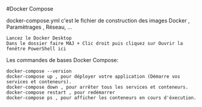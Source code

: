 #Docker Compose

docker-compose.yml c'est le fichier de construction des images Docker , Paramètrages , Réseau, ...

    Lancez le Docker Desktop
    Dans le dossier faire MAJ + Clic droit puis cliquez sur Ouvrir la fenêtre PowerShell ici

Les commandes de bases Docker Compose:

    docker-compose --version
    docker-compose up , pour déployer votre application (Démarre vos services et conteneurs).
    docker-compose down , pour arrêter tous les services et conteneurs.
    docker-compose restart , pour redémarrer
    docker-compose ps , pour afficher les conteneurs en cours d'éxecution.


